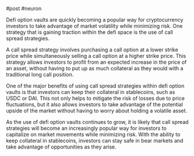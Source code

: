 #post #neuron 

Defi option vaults are quickly becoming a popular way for cryptocurrency investors to take advantage of market volatility while minimizing risk. One strategy that is gaining traction within the defi space is the use of call spread strategies.

A call spread strategy involves purchasing a call option at a lower strike price while simultaneously selling a call option at a higher strike price. This strategy allows investors to profit from an expected increase in the price of an asset, without having to put up as much collateral as they would with a traditional long call position.

One of the major benefits of using call spread strategies within defi option vaults is that investors can keep their collateral in stablecoins, such as USDC or DAI. This not only helps to mitigate the risk of losses due to price fluctuations, but it also allows investors to take advantage of the potential upside of the market without having to worry about holding a volatile asset.

As the use of defi option vaults continues to grow, it is likely that call spread strategies will become an increasingly popular way for investors to capitalize on market movements while minimizing risk. With the ability to keep collateral in stablecoins, investors can stay safe in bear markets and take advantage of opportunities as they arise.